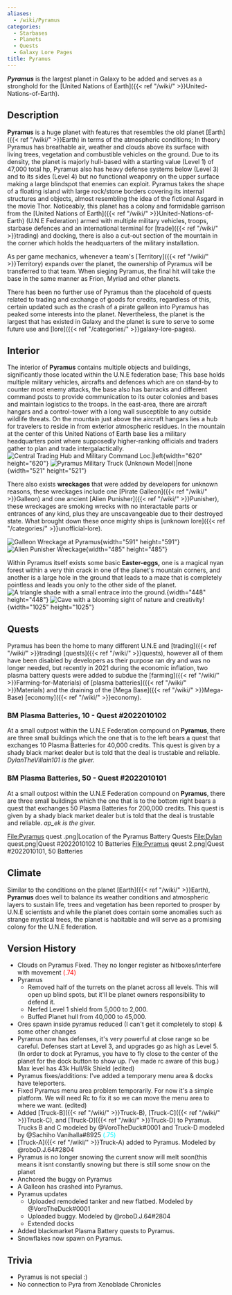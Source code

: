 ```yaml
---
aliases:
  - /wiki/Pyramus
categories:
  - Starbases
  - Planets
  - Quests
  - Galaxy Lore Pages
title: Pyramus
---
```


**_Pyramus_** is the largest planet in Galaxy to be added and serves as a stronghold for the [United Nations of Earth]({{< ref "/wiki/" >}}United-Nations-of-Earth).

## Description

**Pyramus** is a huge planet with features that resembles the old planet [Earth]({{< ref "/wiki/" >}}Earth) in terms of the atmospheric conditions; In theory Pyramus has breathable air, weather and clouds above its surface with living trees, vegetation and combustible vehicles on the ground. Due to its density, the planet is majorly hull-based with a starting value (Level 1) of 47,000 total hp, Pyramus also has heavy defense systems below (Level 3) and to its sides (Level 4) but no functional weaponry on the upper surface making a large blindspot that enemies can exploit. Pyramus takes the shape of a floating island with large rock/stone borders covering its internal structures and objects, almost resembling the idea of the fictional Asgard in the movie Thor. Noticeably, this planet has a colony and formidable garrison from the [United Nations of Earth]({{< ref "/wiki/" >}}United-Nations-of-Earth) (U.N.E Federation) armed with multiple military vehicles, troops, starbase defences and an international terminal for [trade]({{< ref "/wiki/" >}}trading) and docking, there is also a cut-out section of the mountain in the corner which holds the headquarters of the military installation.

As per game mechanics, whenever a team's [Territory]({{< ref "/wiki/" >}}Territory) expands over the planet, the ownership of Pyramus will be transferred to that team. When sieging Pyramus, the final hit will take the base in the same manner as Frion, Myriad and other planets.

There has been no further use of Pyramus than the placehold of quests related to trading and exchange of goods for credits, regardless of this, certain updated such as the crash of a pirate galleon into Pyramus has peaked some interests into the planet. Nevertheless, the planet is the largest that has existed in Galaxy and the planet is sure to serve to some future use and [lore]({{< ref "/categories/" >}}galaxy-lore-pages).

## Interior

The interior of **Pyramus** contains multiple objects and buildings, significantly those located within the U.N.E federation base; This base holds multiple military vehicles, aircrafts and defences which are on stand-by to counter most enemy attacks, the base also has barracks and different command posts to provide communication to its outer colonies and bases and maintain logistics to the troops. In the east-area, there are aircraft hangars and a control-tower with a long wall susceptible to any outside wildlife threats. On the mountain just above the aircraft hangars lies a hub for travelers to reside in from exterior atmospheric residues. In the mountain at the center of this United Nations of Earth base lies a military headquarters point where supposedly higher-ranking officials and traders gather to plan and trade intergalactically. ![Central Trading Hub and Military Command
Loc.|left](Pyramus_headquarters.png "Central Trading Hub and Military Command Loc.|left"){width="620" height="620"} ![Pyramus Military Truck (Unknown
Model)|none](Pyramus_truck.png "Pyramus Military Truck (Unknown Model)|none"){width="521" height="521"}

There also exists **wreckages** that were added by developers for unknown reasons, these wreckages include one [Pirate Galleon]({{< ref "/wiki/" >}}Galleon) and one ancient [Alien Punisher]({{< ref "/wiki/" >}}Punisher), these wreckages are smoking wrecks with no interactable parts or entrances of any kind, plus they are unscavangeable due to their destroyed state. What brought down these once mighty ships is [unknown lore]({{< ref "/categories/" >}}unofficial-lore).

![Galleon Wreckage at
Pyramus](Pyramus_Galleon_Wreck.png "Galleon Wreckage at Pyramus"){width="591" height="591"} ![Alien Punisher
Wreckage](Pyramus_alien_pun_wrench.png "Alien Punisher Wreckage"){width="485" height="485"}

Within Pyramus itself exists some basic **Easter-eggs,** one is a magical nyan forest within a very thin crack in one of the planet's mountain corners, and another is a large hole in the ground that leads to a maze that is completely pointless and leads you only to the other side of the planet. ![A triangle shade with a small entrace into the
ground.](Pyramus_hole.png "A triangle shade with a small entrace into the ground."){width="448" height="448"} ![Cave with a blooming sight of nature and
creativity!](Pyramus_mythical_trees.png "Cave with a blooming sight of nature and creativity!"){width="1025" height="1025"}

## Quests

Pyramus has been the home to many different U.N.E and [trading]({{< ref "/wiki/" >}}trading) [quests]({{< ref "/wiki/" >}}quests), however all of them have been disabled by developers as their purpose ran dry and was no longer needed, but recently in 2021 during the economic inflation, two plasma battery quests were added to subdue the [farming]({{< ref "/wiki/" >}}Farming-for-Materials) of [plasma batteries]({{< ref "/wiki/" >}}Materials) and the draining of the [Mega Base]({{< ref "/wiki/" >}}Mega-Base) [economy]({{< ref "/wiki/" >}}economy).

### BM Plasma Batteries, 10 - Quest #2022010102

At a small outpost within the U.N.E Federation compound on **Pyramus**, there are three small buildings which the one that is to the left bears a quest that exchanges 10 Plasma Batteries for 40,000 credits. This quest is given by a shady black market dealer but is told that the deal is trustable and reliable. _DylanTheVillain101 is the giver._

### BM Plasma Batteries, 50 - Quest #2022010101

At a small outpost within the U.N.E Federation compound on **Pyramus**, there are three small buildings which the one that is to the bottom right bears a quest that exchanges 50 Plasma Batteries for 200,000 credits. This quest is given by a shady black market dealer but is told that the deal is trustable and reliable. _ap_ek is the giver._

<File:Pyramus> quest .png|Location of the Pyramus Battery Quests <File:Dylan> quest.png|Quest #2022010102 10 Batteries <File:Pyramus> qeust 2.png|Quest #2022010101, 50 Batteries

## Climate

Similar to the conditions on the planet [Earth]({{< ref "/wiki/" >}}Earth), **Pyramus** does well to balance its weather conditions and atmospheric layers to sustain life, trees and vegetation has been reported to prosper by U.N.E scientists and while the planet does contain some anomalies such as strange mystical trees, the planet is habitable and will serve as a promising colony for the U.N.E federation.

## Version History

- Clouds on Pyramus Fixed. They no longer register as hitboxes/interfere with movement <span style="color:#FF0000;">(.74)</span>
- Pyramus
  - Removed half of the turrets on the planet across all levels. This will open up blind spots, but it'll be planet owners responsibility to defend it.
  - Nerfed Level 1 shield from 5,000 to 2,000.
  - Buffed Planet hull from 40,000 to 45,000.
- Ores spawn inside pyramus reduced (I can't get it completely to stop) & some other changes
- Pyramus now has defenses, it's very powerful at close range so be careful. Defenses start at Level 3, and upgrades go as high as Level 5. (In order to dock at Pyramus, you have to fly close to the center of the planet for the dock button to show up. I've made rc aware of this bug.) Max level has 43k Hull/8k Shield (edited)
- Pyramus fixes/additions: I've added a temporary menu area & docks have teleporters.
- Fixed Pyramus menu area problem temporarily. For now it's a simple platform. We will need Rc to fix it so we can move the menu area to where we want. (edited)
- Added [Truck-B]({{< ref "/wiki/" >}}Truck-B), [Truck-C]({{< ref "/wiki/" >}}Truck-C), and [Truck-D]({{< ref "/wiki/" >}}Truck-D) to Pyramus. Trucks B and C modeled by @VoroTheDuck#0001 and Truck-D modeled by @Sachiho Vanihalla#8925 <span style="color:#00f7ff;">(.75)</span>
- [Truck-A]({{< ref "/wiki/" >}}Truck-A) added to Pyramus. Modeled by @roboD.J.64#2804
- Pyramus is no longer snowing the current snow will melt soon(this means it isnt constantly snowing but there is still some snow on the planet
- Anchored the buggy on Pyramus
- A Galleon has crashed into Pyramus.
- Pyramus updates
  - Uploaded remodeled tanker and new flatbed. Modeled by @VoroTheDuck#0001
  - Uploaded buggy. Modeled by @roboD.J.64#2804
  - Extended docks
- Added blackmarket Plasma Battery quests to Pyramus.
- Snowflakes now spawn on Pyramus.

## Trivia

- Pyramus is not special :)
- No connection to Pyra from Xenoblade Chronicles
